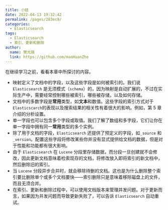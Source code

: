```yaml
---
title: 小结
date: 2022-04-13 19:32:42
permalink: /pages/283ec9/
categories:
  - Elasticsearch
tags:
  - Elasticsearch
  - 索引、更新和删除
author: 
  name: 樊光瑞
  link: https://github.com/maoHuanZhe
---
```


在继续学习之前，看看本章中所探讨的内容。

- 映射定义了文档中的字段，以及这些字段是如何被索引的。我们说 `Elasticsearch` 是无须模式（`schema`）的，因为映射是自动扩展的，不过在实际生产中，需要经常控制哪些被索引，哪些被存储，以及如何存储。
- 文档中的多数字段是**常用**类型，如**文本**和数值。这些字段的索引方式对于 `Elasticscarch`的表现以及搜索结果的相关性有着很大的影响。例如，第 5 章介绍的分析设置。
- 单一字段也可以包含多个字段或取值。我们了解了数组和多字段，它们让你在单一字段中拥有同一**常用**类型的多个实例。
- 除了用于文档的字段，`Elasticsearch` 还提供了预定义的字段，如`_source` 和`_version`。配置这些字段将修改某些你并没有显式提供给文档的数据，但是对于性能和功能都有很大影响。
- 由于 `Elasticsearch` 在 `Lucene` 分段里存储数据，而分段一旦创建就不会修改，因此更新文档意味着检索现存的文档，将修改放入即将索引的新文档中，然后删除旧的索引。
- 当 `Lucene` 分段异步合并时，就会移除待删的文档。这也是为什么删除整个索引要比删除单个或多个文档要快——索引删除只是意味着移除磁盘上的文件，而且无须合并。
- 在索引、更新和删除过程中，可以使用文档版本来管理并发问题。对于更新而言，如果因为并发问题而导致更新失败了，可以告诉 `Elasticsearch` 自动重试。
